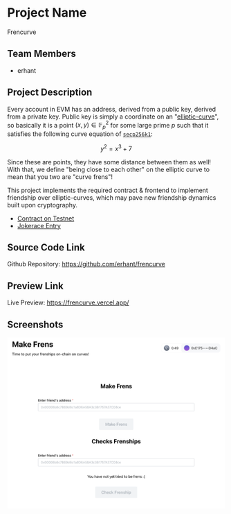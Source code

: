 <!-- Submit Your Project
Project Name:
Team Members: (Name and Lens Handle)
Project Description:
Source Code Link:
Preview Link (Optional):
Demo Video/Slide Deck Link (Optional):
Screenshots (Optional):
-->

# Project Name

Frencurve

## Team Members

- erhant

## Project Description

Every account in EVM has an address, derived from a public key, derived from a private key. Public key is simply a coordinate on an "[elliptic-curve](https://www.rareskills.io/post/elliptic-curves-finite-fields)", so basically it is a point $(x, y) \in \mathbb{F}_p^2$ for some large prime $p$ such that it satisfies the following curve equation of [`secp256k1`](https://en.bitcoin.it/wiki/Secp256k1):

$$
y^2 = x^3 + 7
$$

Since these are points, they have some distance between them as well! With that, we define "being close to each other" on the elliptic curve to mean that you two are "curve frens"!

This project implements the required contract & frontend to implement friendship over elliptic-curves, which may pave new friendship dynamics built upon cryptography.

- [Contract on Testnet](https://block-explorer.testnet.lens.dev/address/0x4D9058C198c1c9433612F6dA4f271Ee7D7eB0459#contract)
- [Jokerace Entry](https://jokerace.io/contest/polygon/0x552bdf3d0acfa0bc398607fd675d3b4cce6aabdf/submission/70592271744613817044400087847213095324107207545920898777206167711444430925570)

## Source Code Link

Github Repository: <https://github.com/erhant/frencurve>

## Preview Link

Live Preview: <https://frencurve.vercel.app/>

## Screenshots

![img](https://raw.githubusercontent.com/erhant/frencurve/refs/heads/main/img/Home.png)
